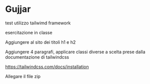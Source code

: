 # Gujjar

test utilizzo tailwimd framework

esercitazione in classe


Aggiungere al sito dei titoli h1 e h2

Aggiungere 4 paragrafi, applicare classi diverse a scelta prese dalla documentazione di tailwindcss

https://tailwindcss.com/docs/installation

Allegare il file zip